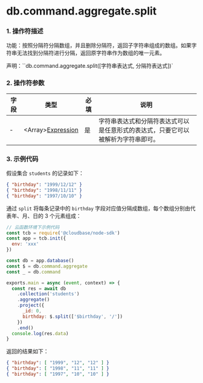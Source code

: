 # db.command.aggregate.split

### 1. 操作符描述

功能：按照分隔符分隔数组，并且删除分隔符，返回子字符串组成的数组。如果字符串无法找到分隔符进行分隔，返回原字符串作为数组的唯一元素。

声明：``db.command.aggregate.split([字符串表达式, 分隔符表达式])`

### 2. 操作符参数

| 字段 | 类型                                        | 必填 | 说明                                                                             |
| ---- | ------------------------------------------- | ---- | -------------------------------------------------------------------------------- |
| -    | &lt;Array&gt;[Expression](../expression.md) | 是   | 字符串表达式和分隔符表达式可以是任意形式的表达式，只要它可以被解析为字符串即可。 |

### 3. 示例代码

假设集合 `students` 的记录如下：

```json
{ "birthday": "1999/12/12" }
{ "birthday": "1998/11/11" }
{ "birthday": "1997/10/10" }
```

通过 `split` 将每条记录中的 `birthday` 字段对应值分隔成数组，每个数组分别由代表年、月、日的 3 个元素组成：

```javascript
// 云函数环境下示例代码
const tcb = require('@cloudbase/node-sdk')
const app = tcb.init({
  env: 'xxx'
})

const db = app.database()
const $ = db.command.aggregate
const _ = db.command

exports.main = async (event, context) => {
  const res = await db
    .collection('students')
    .aggregate()
    .project({
      _id: 0,
      birthday: $.split(['$birthday', '/'])
    })
    .end()
  console.log(res.data)
}
```

返回的结果如下：

```json
{ "birthday": [ "1999", "12", "12" ] }
{ "birthday": [ "1998", "11", "11" ] }
{ "birthday": [ "1997", "10", "10" ] }
```
